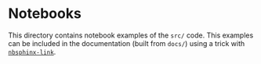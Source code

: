 # Notebooks

This directory contains notebook examples of the `src/` code. This examples can be included in the documentation (built from `docs/`) using a trick with [`nbsphinx-link`](https://nbsphinx-link.readthedocs.io/en/latest/index.html).
